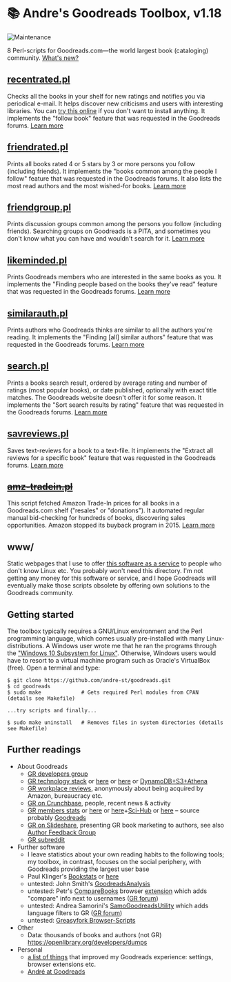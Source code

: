 # :books: Andre's Goodreads Toolbox, v1.18

![Maintenance](https://img.shields.io/maintenance/yes/2019.svg)

8 Perl-scripts for Goodreads.com—the world largest book (cataloging) community. [What's new?](CHANGELOG.md)


## [recentrated.pl](recentrated.md)

Checks all the books in your shelf for new ratings and notifies you
via periodical e-mail. It helps discover new criticisms and users with interesting 
libraries. You can [try this online](https://andre-st.github.io/goodreads/) if you 
don't want to install anything.
It implements the "follow book" feature that was requested in the Goodreads forums. 
[Learn more](recentrated.md)


## [friendrated.pl](friendrated.md)

Prints all books rated 4 or 5 stars by 3 or more persons you follow (including friends). 
It implements the "books common among the people I follow" feature that was requested 
in the Goodreads forums. It also lists the most read authors and the most wished-for books.
[Learn more](friendrated.md)


## [friendgroup.pl](friendgroup.md)

Prints discussion groups common among the persons you follow (including friends).
Searching groups on Goodreads is a PITA, and sometimes you don't know what you can have 
and wouldn't search for it. [Learn more](friendgroup.md)


## [likeminded.pl](likeminded.md)

Prints Goodreads members who are interested in the same books as you.
It implements the "Finding people based on the books they've read"
feature that was requested in the Goodreads forums.
[Learn more](likeminded.md)


## [similarauth.pl](similarauth.md)

Prints authors who Goodreads thinks are similar to all the authors you're reading.
It implements the "Finding [all] similar authors" feature that was requested in the 
Goodreads forums.
[Learn more](similarauth.md)


## [search.pl](search.md)

Prints a books search result, ordered by average rating and number of ratings 
(most popular books), or date published, optionally with exact title matches. 
The Goodreads website doesn't offer it for some reason.
It implements the "Sort search results by rating" feature that was requested 
in the Goodreads forums.
[Learn more](search.md)


## [savreviews.pl](savreviews.md)

Saves text-reviews for a book to a text-file. It implements the "Extract all 
reviews for a specific book" feature that was requested in the Goodreads forums.
[Learn more](savreviews.md)


## ~~[amz-tradein.pl](amz-tradein.md)~~

This script fetched Amazon Trade-In prices for all books in a Goodreads.com
shelf ("resales" or "donations"). It automated regular manual bid-checking for 
hundreds of books, discovering sales opportunities. Amazon stopped its buyback 
program in 2015.
[Learn more](amz-tradein.md)


## www/

Static webpages that I use to offer [this software as a service](https://andre-st.github.io/goodreads/) 
to people who don't know Linux etc. 
You probably won't need this directory.
I'm not getting any money for this software or service, 
and I hope Goodreads will eventually make those scripts obsolete
by offering own solutions to the Goodreads community.


## Getting started

The toolbox typically requires a GNU/Linux environment and the Perl programming language, which comes usually pre-installed with many Linux-distributions. 
A Windows user wrote me that he ran the programs through the ["Windows 10 Subsystem for Linux"](https://linuxhint.com/install_ubuntu_windows_10_wsl/).
Otherwise, Windows users would have to resort to a virtual machine program such as Oracle's VirtualBox (free).
Open a terminal and type:

```console
$ git clone https://github.com/andre-st/goodreads.git
$ cd goodreads
$ sudo make             # Gets required Perl modules from CPAN (details see Makefile)

...try scripts and finally...

$ sudo make uninstall   # Removes files in system directories (details see Makefile)
```


## Further readings

- About Goodreads
  - [GR developers group](https://www.goodreads.com/group/show/8095-goodreads-developers)
  - [GR technology stack](https://www.goodreads.com/jobs?id=597248#openPositions) or [here](https://www.glasswaves.co/selected_projects.txt) or [here](https://builtwith.com/goodreads.com) or [DynamoDB+S3+Athena](https://aws.amazon.com/blogs/big-data/how-goodreads-offloads-amazon-dynamodb-tables-to-amazon-s3-and-queries-them-using-amazon-athena/)
  - [GR workplace reviews](https://www.glassdoor.com/Reviews/Goodreads-Reviews-E684833.htm), anonymously about being acquired by Amazon, bureaucracy etc.
  - [GR on Crunchbase](https://www.crunchbase.com/organization/goodreads), people, recent news & activity 
  - [GR members stats](https://www.statista.com/search/?q=goodreads&qKat=search) or [here](https://qz.com/1106341/most-women-reading-self-help-books-are-getting-advice-from-men/) or [here](https://onlinelibrary.wiley.com/doi/abs/10.1002/asi.23733)+[Sci-Hub](https://twitter.com/scihub_love) or [here](https://book.pressbooks.com/chapter/goodreads-otis-chandler) – source probably [Goodreads](https://www.goodreads.com/about/us)
  - [GR on Slideshare](https://www.slideshare.net/GoodreadsPresentations/presentations), presenting GR book marketing to authors, see also [Author Feedback Group](https://www.goodreads.com/group/show/31471) 
  - [GR subreddit](https://www.reddit.com/r/goodreads/)
- Further software 
  - I leave statistics about your own reading habits to the following tools; my toolbox, in contrast, focuses on the social periphery, with Goodreads providing the largest user base
  - Paul Klinger's [Bookstats](https://github.com/PaulKlinger/Bookstats) or [here](https://almoturg.com/bookstats/)
  - untested: John Smith's [GoodreadsAnalysis](https://github.com/JohnSmithDev/GoodreadsAnalysis/blob/master/REPORTS.md)
  - untested: Petr's [CompareBooks](https://github.com/vatioz/GoodreadsUserCompare) browser [extension](https://chrome.google.com/webstore/detail/goodreads-compare-books/jcbnjaifalpejkcgfbpjbcmkfdildgpi) which adds "compare" info next to usernames ([GR forum](https://www.goodreads.com/topic/show/1259264?comment=182399130#comment_182399130))
  - untested: Andrea Samorini's [SamoGoodreadsUtility](https://github.com/asamorini/goodreads.utility) which adds language filters to GR ([GR forum](https://www.goodreads.com/topic/show/19375556?comment=188383878#comment_188383878))
  - untested: [Greasyfork Browser-Scripts](https://greasyfork.org/en/scripts/by-site/goodreads.com)
- Other
  - Data: thousands of books and authors (not GR) https://openlibrary.org/developers/dumps
- Personal
  - [a list of things](GOODTIPS.md) that improved my Goodreads experience: settings, browser extensions etc.
  - [André at Goodreads](https://www.goodreads.com/user/show/18418712-andr)
